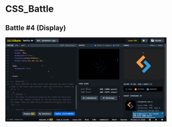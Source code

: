 # CSS_Battle

## Battle #4    (Display)


![Alt text](Battle%204%20%20%5B21%5D%20SitePoint%20Logo/images/Site%20Point%20Logo.png)